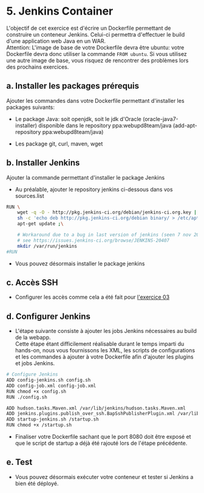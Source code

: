 # 5. Jenkins Container
L'objectif de cet exercice est d'écrire un Dockerfile permettant de construire un conteneur Jenkins. Celui-ci permettra d'effectuer le build d'une application web Java en un WAR.  
Attention: L'image de base de votre Dockerfile devra être ubuntu: votre Dockerfile devra donc utiliser la commande `FROM ubuntu`. Si vous utilisez une autre image de base, vous risquez de rencontrer des problèmes lors des prochains exercices.

## a. Installer les packages prérequis

Ajouter les commandes dans votre Dockerfile permettant d'installer les packages suivants:

* Le package Java: soit openjdk, soit le jdk d'Oracle (oracle-java7-installer) disponible dans le repository ppa:webupd8team/java (add-apt-repository ppa:webupd8team/java) 

* Les package git, curl, maven, wget


## b. Installer Jenkins
Ajouter la commande permettant d'installer le package Jenkins

* Au préalable, ajouter le repository jenkins ci-dessous dans vos sources.list
```bash
RUN \
    wget -q -O - http://pkg.jenkins-ci.org/debian/jenkins-ci.org.key | apt-key add - ;\
    sh -c 'echo deb http://pkg.jenkins-ci.org/debian binary/ > /etc/apt/sources.list.d/jenkins.list' ;\
    apt-get update ;\

    # Workaround due to a bug in last version of jenkins (seen 7 nov 2013)
    # see https://issues.jenkins-ci.org/browse/JENKINS-20407
    mkdir /var/run/jenkins
#RUN
```

* Vous pouvez désormais installer le package jenkins

## c. Accès SSH

* Configurer les accès comme cela a été fait pour [l'exercice 03](../04_git_container#acc%C3%A8s-ssh) 

## d. Configurer Jenkins

* L'étape suivante consiste à ajouter les jobs Jenkins nécessaires au build de la webapp.  
Cette étape étant difficilement réalisable durant le temps imparti du hands-on, nous vous fournissons les XML, les scripts de configurations et les commandes à ajouter à votre Dockerfile afin d'ajouter les plugins et jobs Jenkins.

```bash
# Configure Jenkins
ADD config-jenkins.sh config.sh
ADD config-job.xml config-job.xml
RUN chmod +x config.sh
RUN ./config.sh

ADD hudson.tasks.Maven.xml /var/lib/jenkins/hudson.tasks.Maven.xml
ADD jenkins.plugins.publish_over_ssh.BapSshPublisherPlugin.xml /var/lib/jenkins/jenkins.plugins.publish_over_ssh.BapSshPublisherPlugin.xml
ADD startup-jenkins.sh /startup.sh
RUN chmod +x /startup.sh
```

* Finaliser votre Dockerfile sachant que le port 8080 doit être exposé et que le script de startup a déjà été rajouté lors de l'étape précédente.

## e. Test

* Vous pouvez désormais exécuter votre conteneur et tester si Jenkins a bien été déployé.

